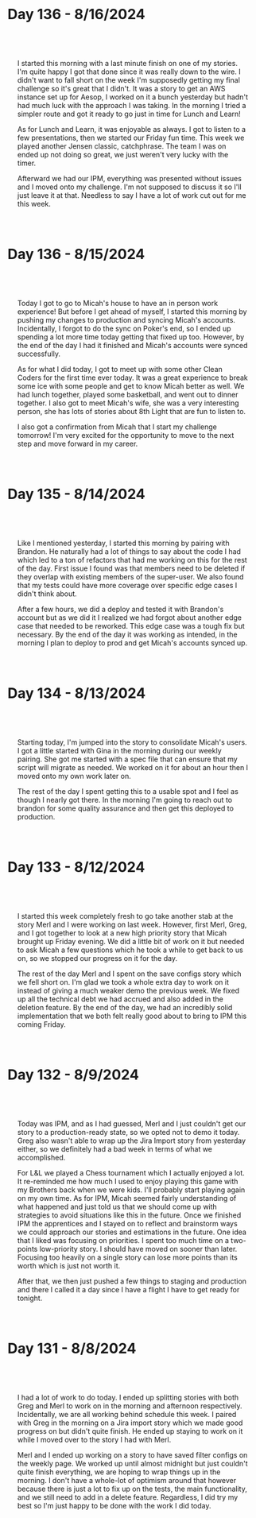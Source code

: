 <div class="container bg-light">
 <br>
 <div class="row justify-content-center">
  <h1 class="align-middle text-center col-10"><b>Day 136 - 8/16/2024</b></h1>
 </div>

<br><br>
 <div class="row justify-content-center" style="margin: 20px">
  <p>
   I started this morning with a last minute finish on one of my stories. I'm quite happy I got that done since
   it was really down to the wire. I didn't want to fall short on the week I'm supposedly getting my final challenge
   so it's great that I didn't. It was a story to get an AWS instance set up for Aesop, I worked on it a bunch
   yesterday but hadn't had much luck with the approach I was taking. In the morning I tried a simpler route
   and got it ready to go just in time for Lunch and Learn!</p>
  <p>
   As for Lunch and Learn, it was enjoyable as always. I got to listen to a few presentations, then we started
   our Friday fun time. This week we played another Jensen classic, catchphrase. The team I was on ended up not
   doing so great, we just weren't very lucky with the timer.</p>
  <p>
   Afterward we had our IPM, everything was presented without issues and I moved onto my challenge. I'm
   not supposed to discuss it so I'll just leave it at that. Needless to say I have a lot of work cut out for me this
   week.</p>

 </div>
</div>

<div class="container bg-light">
 <br>
 <div class="row justify-content-center">
  <h1 class="align-middle text-center col-10"><b>Day 136 - 8/15/2024</b></h1>
 </div>

<br><br>
 <div class="row justify-content-center" style="margin: 20px">
  <p>
   Today I got to go to Micah's house to have an in person work experience! But before I get ahead of myself,
   I started this morning by pushing my changes to production and syncing Micah's accounts. Incidentally,
   I forgot to do the sync on Poker's end, so I ended up spending a lot more time today getting that fixed up too.
   However, by the end of the day I had it finished and Micah's accounts were synced successfully.</p>
  <p>
   As for what I did today, I got to meet up with some other Clean Coders for the first time ever today.
   It was a great experience to break some ice with some people and get to know Micah better as well.
   We had lunch together, played some basketball, and went out to dinner together. I also got to meet Micah's
   wife, she was a very interesting person, she has lots of stories about 8th Light that are fun to listen
   to.</p>
  <p>
   I also got a confirmation from Micah that I start my challenge tomorrow! I'm very excited for the opportunity to
   move to the next step and move forward in my career.
  </p>

 </div>
</div>

<div class="container bg-light">
 <br>
 <div class="row justify-content-center">
  <h1 class="align-middle text-center col-10"><b>Day 135 - 8/14/2024</b></h1>
 </div>

<br><br>
 <div class="row justify-content-center" style="margin: 20px">
  <p>
   Like I mentioned yesterday, I started this morning by pairing with Brandon. He naturally had a lot of things to
   say about the code I had which led to a ton of refactors that had me working on this for the rest of the day.
   First issue I found was that members need to be deleted if they overlap with existing members of the super-user.
   We also found that my tests could have more coverage over specific edge cases I didn't think about.</p>
  <p>
   After a few hours, we did a deploy and tested it with Brandon's account but as we did it I realized we had
   forgot about another edge case that needed to be reworked. This edge case was a tough fix but necessary.
   By the end of the day it was working as intended, in the morning I plan to deploy to prod and get Micah's
   accounts synced up.
  </p>

 </div>
</div>


<div class="container bg-light">
 <br>
 <div class="row justify-content-center">
  <h1 class="align-middle text-center col-10"><b>Day 134 - 8/13/2024</b></h1>
 </div>

<br><br>
 <div class="row justify-content-center" style="margin: 20px">
  <p>
   Starting today, I'm jumped into the story to consolidate Micah's users. I got a little started with Gina in
   the morning during our weekly pairing. She got me started with a spec file that can ensure that my script
   will migrate as needed. We worked on it for about an hour then I moved onto my own work later on.</p>
  <p>
   The rest of the day I spent getting this to a usable spot and I feel as though I nearly got there.
   In the morning I'm going to reach out to brandon for some quality assurance and then get this deployed to
   production.
  </p>

 </div>
</div>

<div class="container bg-light">
 <br>
 <div class="row justify-content-center">
  <h1 class="align-middle text-center col-10"><b>Day 133 - 8/12/2024</b></h1>
 </div>

<br><br>
 <div class="row justify-content-center" style="margin: 20px">
  <p>
   I started this week completely fresh to go take another stab at the story Merl and I were working
   on last week. However, first Merl, Greg, and I got together to look at a new high priority story that
   Micah brought up Friday evening. We did a little bit of work on it but needed to ask Micah a few questions which
   he took a while to get back to us on, so we stopped our progress on it for the day.</p>
  <p>
   The rest of the day Merl and I spent on the save configs story which we fell short on. I'm glad we took a whole
   extra day to work on it instead of giving a much weaker demo the previous week. We fixed up all the technical debt
   we had accrued and also added in the deletion feature. By the end of the day, we had an incredibly solid
   implementation that we both felt really good about to bring to IPM this coming Friday.</p>

 </div>
</div>

<div class="container bg-light">
 <br>
 <div class="row justify-content-center">
  <h1 class="align-middle text-center col-10"><b>Day 132 - 8/9/2024</b></h1>
 </div>

<br><br>
 <div class="row justify-content-center" style="margin: 20px">
  <p>
   Today was IPM, and as I had guessed, Merl and I just couldn't get our story to a production-ready state, so
   we opted not to demo it today. Greg also wasn't able to wrap up the Jira Import story from yesterday either, so
   we definitely had a bad week in terms of what we accomplished.</p>
  <p>
   For L&L we played a Chess tournament which I actually enjoyed a lot. It re-reminded me how much I used to enjoy
   playing this game with my Brothers back when we were kids. I'll probably start playing again on my own time.
   As for IPM, Micah seemed fairly understanding of what happened and just told us that we should come up with
   strategies to avoid situations like this in the future. Once we finished IPM the apprentices and I stayed
   on to reflect and brainstorm ways we could approach our stories and estimations in the future. One idea that I liked
   was focusing on priorities. I spent too much time on a two-points low-priority story. I should have moved on sooner
   than later. Focusing too heavily on a single story can lose more points than its worth which is just not worth it.</p>
  <p>
   After that, we then just pushed a few things to staging and production and there I called it a day since I have
   a flight I have to get ready for tonight.</p>

 </div>
</div>

<div class="container bg-light">
 <br>
 <div class="row justify-content-center">
  <h1 class="align-middle text-center col-10"><b>Day 131 - 8/8/2024</b></h1>
 </div>

<br><br>
 <div class="row justify-content-center" style="margin: 20px">
  <p>
   I had a lot of work to do today. I ended up splitting stories with both Greg and Merl to work on
   in the morning and afternoon respectively. Incidentally, we are all working behind schedule this week.
   I paired with Greg in the morning on a Jira import story which we made good progress on but didn't quite finish.
   He ended up staying to work on it while I moved over to the story I had with Merl.</p>
  <p>
   Merl and I ended up working on a story to have saved filter configs on the weekly page. We worked up until almost
   midnight but just couldn't quite finish everything, we are hoping to wrap things up in the morning.
   I don't have a whole-lot of optimism around that however because there is just a lot to fix up on the tests,
   the main functionality, and we still need to add in a delete feature. Regardless, I did try my best so I'm
   just happy to be done with the work I did today.</p>

 </div>
</div>